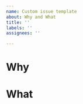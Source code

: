 ```yaml
---
name: Custom issue template
about: Why and What
title: ''
labels: ''
assignees: ''

---
```


# Why

# What
